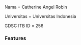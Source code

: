 <p>Nama = Catherine Angel Robin</p>
<p>Universitas = Universitas Indonesia</p>
<p>GDSC ITB ID = 256</p>

<h3>Features</h3>
<img style="width:fit-content" scr="./img/landing.png"/>
<img style="width:fit-content"scr="./img/hover.png"/>
<img style="width:fit-content" scr="./img/search.png"/>
